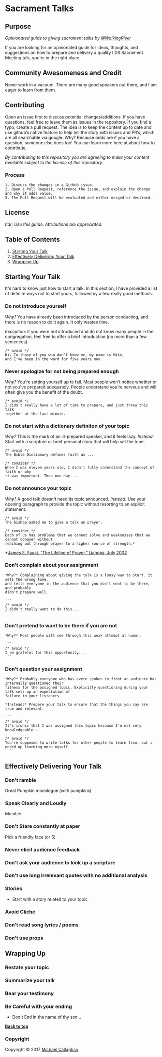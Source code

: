 # Sacrament Talks

## Purpose
*Opinionated guide to giving sacrament talks by [@WalkingRiver](//twitter.com/walkingriver)*

If you are looking for an opinionated guide for ideas, thoughts, 
and suggestions on how to prepare and delivery a quality LDS Sacrament Meeting talk, you're in the right place.

## Community Awesomeness and Credit
Never work in a vacuum. There are many good speakers out there, and I am eager to learn from them. 

## Contributing
Open an issue first to discuss potential changes/additions. If you have questions, feel free to leave them as issues in the repository.
If you find a typo, create a pull request. The idea is to keep the content up to date and use github’s native feature to help tell 
the story with issues and PR’s, which are all searchable via google.
Why? Because odds are if you have a question, someone else does too! You can learn more here at about how to contribute.

*By contributing to this repository you are agreeing to make your content available subject to the license of this repository.*

### Process
    1. Discuss the changes in a GitHub issue.
    2. Open a Pull Request, reference the issue, and explain the change and why it adds value.
    3. The Pull Request will be evaluated and either merged or declined.

## License

_tldr; Use this guide. Attributions are appreciated._

## Table of Contents

  1. [Starting Your Talk](#starting-your-talk)
  1. [Effectively Delivering Your Talk](effectively-delivering-your-talk)
  1. [Wrapping Up](wrapping-up)

## Starting Your Talk
It's hard to know just how to start a talk. In this section, I have provided a 
list of definite ways not to start yours, followed by a few really good methods.

### Do not introduce yourself
  
  *Why?* You have already been introduced by the person conducting, and there is no reason to do it again. It only wastes time.
  
  *Exception*: If you were not introduced and do not know many people in the congregation, feel free to offer a brief introduction (no more than a few sentences).
  
  ```
  /* avoid */
  Hi. To those of you who don't know me, my name is Mike, 
  and I've been in the ward for five years now.
  ```

### Never apologize for not being prepared enough

  *Why?* You're setting yourself up to fail. Most people won't notice whether or
  not you've prepared adequately. People understand you're nervous and will
  often give you the benefit of the doubt. 

  ```
  /* avoid */
  I didn't really have a lot of time to prepare, and just threw this talk
  together at the last minute.
  ```

### Do not start with a dictionary definiton of your topic

  *Why?* This is the mark of an ill-prepared speaker, and it feels lazy. 
  *Instead:* Start with a scripture or brief personal story that will help set the tone.

  ```
  /* avoid */
  The Bible Dictionary defines faith as ...
  
  /* consider */
  When I was eleven years old, I didn't fully understand the concept of faith or why 
  it was important. Then one day ...
  ```

### Do not announce your topic

  *Why?* A good talk doesn't need its topic announced. 
  *Instead:* Use your opening paragraph to provide the topic without resorting to an explicit statement.

  ```
  /* avoid */
  The bishop asked me to give a talk on prayer.

  /* consider */
  Each of us has problems that we cannot solve and weaknesses that we cannot conquer without 
  reaching out through prayer to a higher source of strength.* 
  ```
  
*[James E. Faust, “The Lifeline of Prayer,” Liahona, July 2002](https://www.lds.org/liahona/2002/07/the-lifeline-of-prayer?lang=eng)

### Don't complain about your assignment

    *Why?* Complaining about giving the talk is a lousy way to start. It sets the wrong tone,
    and tells everyone in the audience that you don't want to be there, and probably 
    didn't prepare well. 

    ```
    /* avoid */
    I didn't really want to do this...
    ```

### Don't pretend to want to be there if you are not

    *Why?* Most people will see through this weak attempt at humor.

    ```
    /* avoid */
    I am grateful for this opportunity...
    ```

### Don't question your assignment
    
    *Why?* Probably everyone who has evern spoken in front an audience has internally questioned their 
    fitness for the assigned topic. Explicitly questioning during your talk sets up an expectation of
    failure in your listeners. 
    
    *Instead:* Prepare your talk to ensure that the things you say are true and relevant.
    
    ```
    /* avoid */
    It's ironic that I was assigned this topic because I'm not very knowledgeable...
    
    /* avoid */
    You're supposed to write talks for other people to learn from, but i ended up learning more myself.
    ```

## Effectively Delivering Your Talk

### Don't ramble
Great Pumpkin monologue (with pumpkins)


### Speak Clearly and Loudly
Mumble

### Don't Stare constantly at paper
 Pick a friendly face (or 5)

### Never elicit audience feedback

### Don't ask your audience to look up a scripture

### Don't use long irrelevant quotes with no additional analysis

### Stories
  - Start with a story related to your topic

### Avoid Cliché

### Don't read song lyrics / poems

### Don't use props

## Wrapping Up

### Restate your topic

### Summarize your talk

### Bear your testimony

### Be Careful with your ending
 - Don't End in the name of thy son...




**[Back to top](#table-of-contents)**


### Copyright

Copyright &copy; 2017 [Michael Callaghan](www.walkingriver.com)
